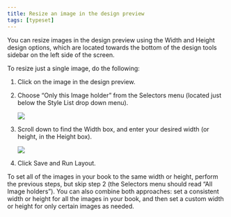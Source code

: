 ```yaml
---
title: Resize an image in the design preview
tags: [typeset]
---
```

 
<html><body><section data-type="chapter" class="hsecchapter" data-hederis-type="hsecchapter" id="resize-images" data-pi-attrs="id: resize-images; data-tags: typeset;" role="doc-chapter" data-tags="typeset" data-author-name=" " data-book-title=" " title="Resize an image in the design preview"><p class="hblkp" data-hederis-type="hblkp" id="p7iZ01jgS">You can resize images in the design preview using the Width and Height design options, which are located towards the bottom of the design tools sidebar on the left side of the screen. </p><p class="hblkp" data-hederis-type="hblkp" id="pJekqLfG0">To resize just a single image, do the following:</p><ol class="hwprnumlist" data-hederis-type="hwprnumlist" id="pvbp6uT3w"><li class="hblkoli" data-hederis-type="hblkoli" id="ligoMFDcBu"><p class="hblkoli" data-hederis-type="hblklip" id="psegooAsm">Click on the image in the design preview.</p></li><li class="hblkoli" data-hederis-type="hblkoli" id="li0dFYeUpB"><p class="hblkoli" data-hederis-type="hblklip" id="pNv3lqR7h">Choose &#8220;Only this Image holder&#8221; from the Selectors menu (located just below the Style List drop down menu).</p><img data-hederis-type="hblkimg" class="hblkimg" id="pWzjJmXaN" src="resize_img_1.png" data-img-src="resize_img_1.png"/></li><li class="hblkoli" data-hederis-type="hblkoli" id="lixdEa1roN"><p class="hblkoli" data-hederis-type="hblklip" id="ptP7jbKce">Scroll down to find the Width box, and enter your desired width (or height, in the Height box).</p><img data-hederis-type="hblkimg" class="hblkimg" id="pWdkRizJh" src="resize_img_2.png" data-img-src="resize_img_2.png"/></li><li class="hblkoli" data-hederis-type="hblkoli" id="li1dAgZnmh"><p class="hblkoli" data-hederis-type="hblklip" id="pvIe5Ubdl">Click Save and Run Layout.</p></li></ol><p class="hblkp" data-hederis-type="hblkp" id="pZ5uwfUiI">To set all of the images in your book to the same width or height, perform the previous steps, but skip step 2 (the Selectors menu should read &#8220;All Image holders&#8221;). You can also combine both approaches: set a consistent width or height for all the images in your book, and then set a custom width or height for only certain images as needed.</p></section></body></html>

